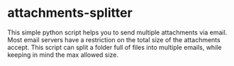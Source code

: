 # attachments-splitter
This simple python script helps you to send multiple attachments via email. Most email servers have a restriction on the total size of the attachments accept. This script can split a folder full of files into multiple emails, while keeping in mind the max allowed size.
